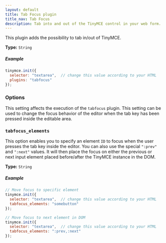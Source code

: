 ```yaml
---
layout: default
title: Tab Focus plugin
title_nav: Tab Focus
description: Tab into and out of the TinyMCE control in your web form.
---
```


This plugin adds the possibility to tab in/out of TinyMCE.

**Type:** `String`

##### Example

```js
tinymce.init({
  selector: "textarea",  // change this value according to your HTML
  plugins: "tabfocus"
});
```

### Options

This setting affects the execution of the `tabfocus` plugin. This setting can be used to change the focus behavior of the editor when the tab key has been pressed inside the editable area.

### `tabfocus_elements`

This option enables you to specify an element `ID` to focus when the user presses the tab key inside the editor. You can also use the special `":prev"` and `":next"` values. It will then place the focus on either the previous or next input element placed before/after the TinyMCE instance in the DOM.

**Type:** `String`

##### Example

```js
// Move focus to specific element
tinymce.init({
  selector: "textarea",  // change this value according to your HTML
  tabfocus_elements: "somebutton"
});
```

```js
// Move focus to next element in DOM
tinymce.init({
  selector: "textarea",  // change this value according to your HTML
  tabfocus_elements: ":prev,:next"
});
```
